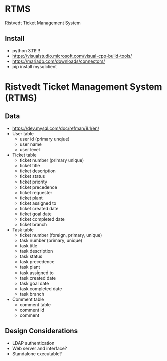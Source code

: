 # RTMS
Ristvedt Ticket Management System

## Install
* python 3.11!!!!
* https://visualstudio.microsoft.com/visual-cpp-build-tools/
* https://mariadb.com/downloads/connectors/
* pip install mysqlclient

# Ristvedt Ticket Management System (RTMS)

## Data
* https://dev.mysql.com/doc/refman/8.1/en/
* User table
    * user id (primary unqiue)
    * user name
    * user level
* Ticket table
    * ticket number (primary unique)
    * ticket title
    * ticket description
    * ticket status
    * ticket priority
    * ticket precedence
    * ticket requester
    * ticket plant
    * ticket assigned to
    * ticket created date
    * ticket goal date
    * ticket completed date
    * ticket branch
* Task table
    * ticket number (foreign, primary, unique)
    * task number            (primary, unique)
    * task title
    * task description
    * task status
    * task precedence 
    * task plant
    * task assigned to
    * task created date
    * task goal date
    * task completed date
    * task branch
* Comment table
    * comment table
    * comment id
    * comment 
    
## Design Considerations
* LDAP authentication
* Web server and interface?
* Standalone executable?

